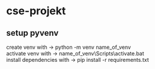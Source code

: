 # cse-projekt

## setup pyvenv
create venv with -> python -m venv name_of_venv <br>
activate venv with -> name_of_venv\Scripts\activate.bat <br>
install dependencies with -> pip install -r requirements.txt <br>
